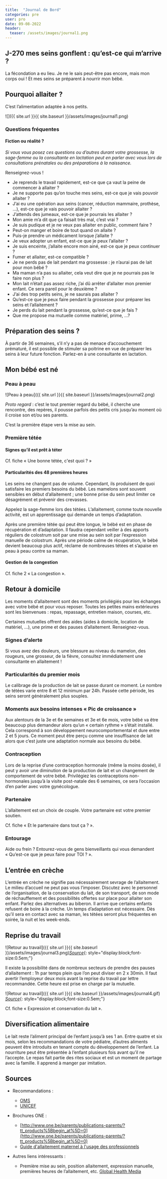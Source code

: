 ```yaml
---
title:  "Journal de Bord"
categories: pre
user: pro
date: 09-08-2022
header:
  teaser: /assets/images/journal1.png
---
```

## J-270 mes seins gonflent : qu’est-ce qui m’arrive ?
La fécondation a eu lieu. Je ne le sais peut-être pas encore,
mais mon corps oui ! Et mes seins se préparent à nourrir
mon bébé.
## Pourquoi allaiter ?
C’est l’alimentation adaptée à nos petits.

![]({{ site.url }}{{ site.baseurl }}/assets/images/journal1.png)


### Questions fréquentes
#### Fiction ou réalité ?

*Si vous vous posez ces questions ou d’autres durant votre
grossesse, la sage-femme ou la consultante en lactation
peut en parler avec vous lors de consultations prénatales
ou des préparations à la naissance.*

Renseignez-vous !

- Je reprends le travail rapidement, est-ce que ça vaut la
peine de commencer à allaiter ?
- Je ne supporte pas qu’on touche mes seins, est-ce que je
vais pouvoir allaiter ?
- J’ai eu une opération aux seins (cancer, réduction
mammaire, prothèse, ...), est-ce que je vais pouvoir
allaiter ?
- J’attends des jumeaux, est-ce que je pourrais les allaiter ?
- Mon amie m’a dit que ça faisait très mal, c’est vrai ?
- Je suis pudique et je ne veux pas allaiter en public,
comment faire ?
- Peut-on manger et boire de tout quand on allaite ?
- Puis-je prendre un médicament lorsque j’allaite ?
- Je veux adopter un enfant, est-ce que je peux l’allaiter ?
- Je suis enceinte, j’allaite encore mon ainé, est-ce que je
peux continuer ?
- Fumer et allaiter, est-ce compatible ?
- Je ne perds pas de lait pendant ma grossesse : je n’aurai
pas de lait pour mon bébé ?
- Ma maman n’a pas su allaiter, cela veut dire que je ne
pourrais pas le faire non plus ?
- Mon lait n’était pas assez riche, j’ai dû arrêter d’allaiter
mon premier enfant. Ce sera pareil pour le deuxième ?
- J’ai des trop petits seins, je ne saurais pas allaiter ?
- Qu’est-ce que je peux faire pendant la grossesse pour
préparer les seins et l’allaitement ?
- Je perds du lait pendant la grossesse, qu’est-ce que je
fais ?
- Que me propose ma mutuelle comme matériel, prime, ...?

## Préparation des seins ?
À partir de 36 semaines, s’il n’y a pas de menace d’accouchement prématuré, il est possible de stimuler sa poitrine en vue de préparer les seins à leur future fonction.
Parlez-en à une consultante en lactation.

## Mon bébé est né

### Peau à peau
![Peau à peau]({{ site.url }}{{ site.baseurl }}/assets/images/journal2.png)

*Proto regard* : c’est le tout premier regard du bébé, il cherche une rencontre, des repères, il pousse parfois des petits cris jusqu’au moment où il croise son et/ou ses parents. 


C’est la première étape vers la mise au sein.

### Première tétée
#### Signes qu’il est prêt à téter

Cf. fiche « Une bonne tétée, c'est quoi ? »

####  Particularités des 48 premières heures
Les seins ne changent pas de volume. Cependant, ils produisent de quoi satisfaire les premiers besoins du bébé.
Les mamelons sont souvent sensibles en début d’allaitement ; une bonne prise du sein peut limiter ce désagrément et prévenir des crevasses. 

Appelez la sage-femme lors des tétées. L’allaitement, comme toute nouvelle activité, est un apprentissage qui demande un temps d’adaptation.

Après une première tétée qui peut être longue, le bébé est en phase de récupération et d’adaptation. Il faudra cependant veiller à des apports réguliers de colostrum soit par une mise au sein soit par l’expression manuelle de colostrum. Après une période calme de récupération, le bébé devient beaucoup plus actif, réclame de nombreuses tétées et s’apaise en peau à peau contre sa maman.

#### Gestion de la congestion 

Cf. fiche 2 « La congestion ».

## Retour à domicile
Les moments d’allaitement sont des moments privilégiés pour les échanges avec votre bébé et pour vous reposer. Toutes les petites mains extérieures sont les bienvenues : repas, repassage, entretien maison, courses, etc.

Certaines mutuelles offrent des aides (aides à domicile, location de matériel, …), une prime et des pauses d’allaitement. Renseignez-vous.

### Signes d’alerte
Si vous avez des douleurs, une blessure au niveau du mamelon, des rougeurs, une grosseur, de la fièvre, consultez immédiatement une consultante en allaitement ! 

### Particularités du premier mois

Le calibrage de la production de lait se passe durant ce moment. 
Le nombre de tétées varie entre 8 et 12 minimum par 24h. Passée cette période, les seins seront généralement plus souples.

### Moments aux besoins intenses « Pic de croissance »
Aux alentours de la 3e et 6e semaines et 3e et 6e mois, votre bébé va être beaucoup plus demandeur alors qu’un « certain rythme » s’était installé. Cela correspond à son développement neurocomportemental et dure entre 2 et 5 jours.
Ce moment peut être perçu comme une insuffisance de lait alors que c’est juste une adaptation normale aux besoins du bébé.

### Contraception
Lors de la reprise d’une contraception hormonale (même la moins dosée), il peut y avoir une diminution de la production de lait et un changement de comportement de votre bébé. Privilégiez les contraceptions non-hormonales jusqu’à la visite post-natale des 6 semaines, ce sera l’occasion d’en parler avec votre gynécologue.

### Partenaire
L’allaitement est un choix de couple. Votre partenaire est votre premier soutien. 

Cf. fiche « Et le partenaire dans tout ça ? ».

### Entourage
Aide ou frein ? Entourez-vous de gens bienveillants qui vous demandent « Qu’est-ce que je peux faire pour TOI ? ».


## L’entrée en crèche
L’entrée en crèche ne signifie pas nécessairement sevrage de l’allaitement. Le milieu d’accueil ne peut pas vous l’imposer. Discutez avec le personnel de l’organisation, de la conservation du lait, de son transport, de son mode de réchauffement et des possibilités offertes sur place pour allaiter son enfant. Parlez des alternatives au biberon.
Il arrive que certains enfants refusent de boire à la crèche. Un temps d’adaptation est nécessaire. Dès qu’il sera en contact avec sa maman, les tétées seront plus fréquentes en soirée, la nuit et les week-ends.

## Reprise du travail
![Retour au travail]({{ site.url }}{{ site.baseurl }}/assets/images/journal3.png)*[Source](https://www.neufmois.fr/mon-bebe/1639-allaitement-comment-reprend-le-travail)*{: style="display:block;font-size:0.5em;"}

Il existe la possibilité dans de nombreux secteurs de prendre des pauses d’allaitement : 1h par temps plein que l’on peut diviser en 2 x 30min. Il faut avertir l’employeur deux mois avant la reprise du travail par lettre recommandée. Cette heure est prise en charge par la mutuelle.


![Retour au travail]({{ site.url }}{{ site.baseurl }}/assets/images/journal4.gif)
*[Source](http://lesptitesmainsdabord.fr/2016/06/201606reprendre-le-travail-en-allaitant/)*{: style="display:block;font-size:0.5em;"}

Cf. fiche « Expression et conservation du lait ».

## Diversification alimentaire
Le lait reste l’aliment principal de l’enfant jusqu’à ses 1 an.
Entre quatre et six mois, selon les recommandations de votre pédiatre, d’autres aliments peuvent être introduits en tenant compte du développement de l’enfant. La nourriture peut être présentée à l’enfant plusieurs fois avant qu’il ne l’accepte.
Le repas fait partie des rites sociaux et est un moment de partage avec la famille. Il apprend à manger par imitation. 


## Sources 
- Recommandations :
   - [OMS](https://www.who.int/health-topics/breastfeeding#tab=tab_1)
   - [UNICEF](https://www.unicef.org/french/nutrition/index_breastfeeding.html )
- Brochures ONE :
   - [http://www.one.be/parents/publications-parents/?tt_products%5Bbegin_at%5D=0](http://www.one.be/parents/publications-parents/?tt_products%5Bbegin_at%5D=0)
   - [Guide d'allaitement maternel à l'usage des professionnels](https://www.one.be/professionnel/brochuredetailpro/brochure/guide-dallaitement-maternel-a-lusage-des-professionnels/ )

- Autres liens intéressants :
   - Première mise au sein, position allaitement, expression manuelle, premières heures de l’allaitement, etc. 
   [Global Health Media](https://globalhealthmedia.org/videos/breastfeeding/)
